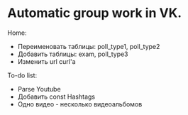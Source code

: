# Automatic group work in VK.

Home:
- Переименовать таблицы: poll_type1, poll_type2
- Добавить таблицы: exam, poll_type3
- Изменить url curl'a

To-do list:
- Parse Youtube
- Добавить const Hashtags
- Одно видео - несколько видеоальбомов
